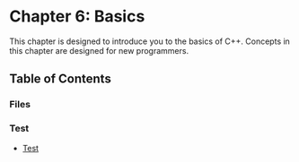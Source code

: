 # Chapter 6: Basics

This chapter is designed to introduce you to the basics of C++. Concepts in this chapter are designed for 
new programmers.

## Table of Contents

### Files



### Test

- [Test](./Test)
